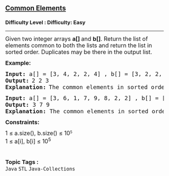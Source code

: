 <h2><a href="https://www.geeksforgeeks.org/problems/common-elements5420/1?page=10&sprint=a663236c31453b969852f9ea22507634&sprint=a663236c31453b969852f9ea22507634&sortBy=submissions">Common Elements</a></h2><h3>Difficulty Level : Difficulty: Easy</h3><hr><div class="problems_problem_content__Xm_eO"><p><span style="font-size: 18px;">Given two integer arrays <strong>a[] </strong>and <strong>b[]</strong>. Return the list of elements common to both the lists and return the list in sorted order. Duplicates may be there in the output list.</span></p>
<p><strong><span style="font-size: 18px;">Example:</span></strong></p>
<pre><strong><span style="font-size: 18px;">Input:</span></strong><span style="font-size: 18px;"> a[] = [3, 4, 2, 2, 4] , b[] = [3, 2, 2, 7]</span>
<strong><span style="font-size: 18px;">Output:</span> </strong><span style="font-size: 18px;">2 2 3</span>
<strong><span style="font-size: 18px;">Explanation:</span> </strong><span style="font-size: 18px;">The common elements in sorted order are [2, 2, 3]</span></pre>
<pre><strong><span style="font-size: 18px;">Input:</span></strong><span style="font-size: 18px;"> a[] = [3, 6, 1, 7, 9, 8, 2, 2] , b[] = [9, 7, 3, 4, 9]<br><strong>Output: </strong>3 7 9<br><strong>Explanation: </strong>The common elements in sorted order are [3, 7, 9]</span></pre>
<p><strong style="font-size: 18px;">Constraints:</strong></p>
<p><span style="font-size: 18px;">1 ≤ a.size(), b.size() ≤ 10</span><sup>5<br></sup><span style="font-size: 18px;">1 ≤ a[i], b[i] ≤ 10<sup>5</sup></span></p></div><br><p><span style=font-size:18px><strong>Topic Tags : </strong><br><code>Java</code>&nbsp;<code>STL</code>&nbsp;<code>Java-Collections</code>&nbsp;